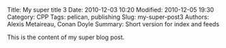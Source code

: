 Title: My super title 3
Date: 2010-12-03 10:20
Modified: 2010-12-05 19:30
Category: CPP
Tags: pelican, publishing
Slug: my-super-post3
Authors: Alexis Metaireau, Conan Doyle
Summary: Short version for index and feeds

This is the content of my super blog post.
